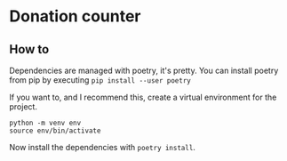 # Donation counter

## How to

Dependencies are managed with poetry, it's pretty.
You can install poetry from pip by executing `pip install --user poetry`

If you want to, and I recommend this, create a virtual environment for the project.
```
python -m venv env
source env/bin/activate
```

Now install the dependencies with `poetry install`.
